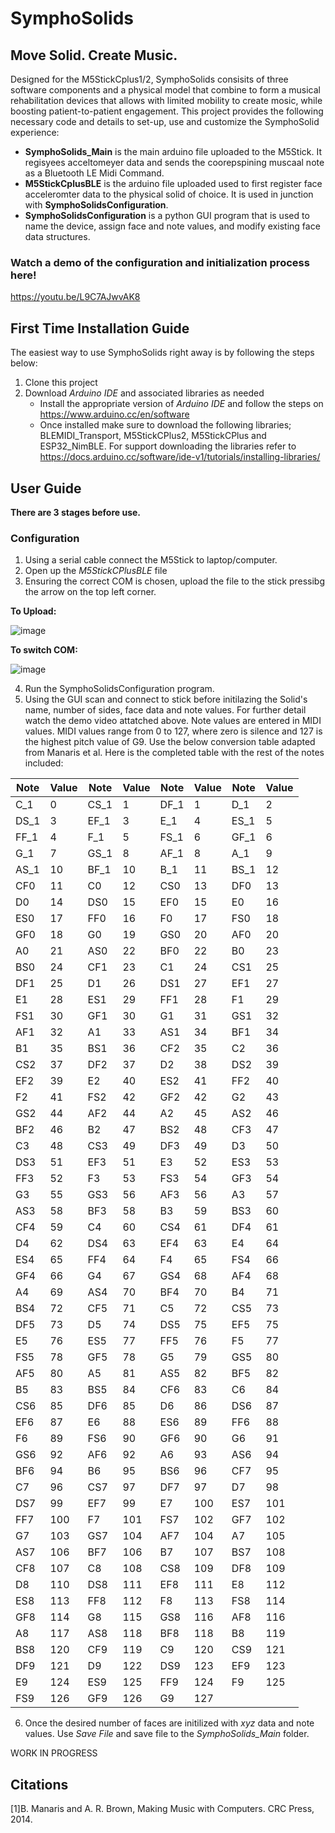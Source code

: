 # SymphoSolids

## Move Solid. Create Music.

Designed for the M5StickCplus1/2, SymphoSolids consisits of three software components and a physical model that combine to form a musical rehabilitation devices that allows with limited mobility to create mosic, while boosting patient-to-patient engagement. This project provides the following necessary code and details to set-up, use and customize the SymphoSolid experience:

* **SymphoSolids_Main** is the main arduino file uploaded to the M5Stick. It regisyees acceltomeyer data and sends the coorepspining muscaal note as a Bluetooth LE Midi Command.
* **M5StickCplusBLE** is the arduino file uploaded used to first register face acceleromter data to the physical solid of choice. It is used in junction with **SymphoSolidsConfiguration**.
* **SymphoSolidsConfiguration** is a python GUI program that is used to name the device, assign face and note values, and modify existing face data structures.
  
### Watch a demo of the configuration and initialization process here!

https://youtu.be/L9C7AJwvAK8

## First Time Installation Guide
The easiest way to use SymphoSolids right away is by following the steps below:
1. Clone this project
2. Download  *Arduino IDE* and associated libraries as needed
   * Install the appropriate version of *Arduino IDE* and follow the steps on https://www.arduino.cc/en/software
   * Once installed make sure to download the following libraries; BLEMIDI_Transport, M5StickCPlus2, M5StickCPlus and ESP32_NimBLE. For support downloading the libraries refer to https://docs.arduino.cc/software/ide-v1/tutorials/installing-libraries/

  ## User Guide
  **There are 3 stages before use.**

  ### Configuration
  1. Using a serial cable connect the M5Stick to laptop/computer.
  2. Open up the *M5StickCPlusBLE* file
  3. Ensuring the correct COM is chosen, upload the file to the stick pressibg the arrow on the top left corner.
     
**To Upload:**

 ![image](https://github.com/user-attachments/assets/31e575e4-a1f9-425f-922d-4757dcb90b0f)
 
**To switch COM:**

 ![image](https://github.com/user-attachments/assets/f933e13f-313c-4298-a5fc-768e4a337ea3)

  4. Run the SymphoSolidsConfiguration program.
  5. Using the GUI scan and connect to stick before initilazing the Solid's name, number of sides, face data and note values. For further detail watch the demo video attatched above.
  Note values are entered in MIDI values. MIDI values range from 0 to 127, where zero is silence and 127 is the highest pitch value of G9. Use the below conversion table adapted from Manaris et al.
Here is the completed table with the rest of the notes included:


| Note  | Value | Note  | Value | Note  | Value | Note  | Value |
|-------|-------|-------|-------|-------|-------|-------|-------|
| C_1   | 0     | CS_1  | 1     | DF_1  | 1     | D_1   | 2     |
| DS_1  | 3     | EF_1  | 3     | E_1   | 4     | ES_1  | 5     |
| FF_1  | 4     | F_1   | 5     | FS_1  | 6     | GF_1  | 6     |
| G_1   | 7     | GS_1  | 8     | AF_1  | 8     | A_1   | 9     |
| AS_1  | 10    | BF_1  | 10    | B_1   | 11    | BS_1  | 12    |
| CF0   | 11    | C0    | 12    | CS0   | 13    | DF0   | 13    |
| D0    | 14    | DS0   | 15    | EF0   | 15    | E0    | 16    |
| ES0   | 17    | FF0   | 16    | F0    | 17    | FS0   | 18    |
| GF0   | 18    | G0    | 19    | GS0   | 20    | AF0   | 20    |
| A0    | 21    | AS0   | 22    | BF0   | 22    | B0    | 23    |
| BS0   | 24    | CF1   | 23    | C1    | 24    | CS1   | 25    |
| DF1   | 25    | D1    | 26    | DS1   | 27    | EF1   | 27    |
| E1    | 28    | ES1   | 29    | FF1   | 28    | F1    | 29    |
| FS1   | 30    | GF1   | 30    | G1    | 31    | GS1   | 32    |
| AF1   | 32    | A1    | 33    | AS1   | 34    | BF1   | 34    |
| B1    | 35    | BS1   | 36    | CF2   | 35    | C2    | 36    |
| CS2   | 37    | DF2   | 37    | D2    | 38    | DS2   | 39    |
| EF2   | 39    | E2    | 40    | ES2   | 41    | FF2   | 40    |
| F2    | 41    | FS2   | 42    | GF2   | 42    | G2    | 43    |
| GS2   | 44    | AF2   | 44    | A2    | 45    | AS2   | 46    |
| BF2   | 46    | B2    | 47    | BS2   | 48    | CF3   | 47    |
| C3    | 48    | CS3   | 49    | DF3   | 49    | D3    | 50    |
| DS3   | 51    | EF3   | 51    | E3    | 52    | ES3   | 53    |
| FF3   | 52    | F3    | 53    | FS3   | 54    | GF3   | 54    |
| G3    | 55    | GS3   | 56    | AF3   | 56    | A3    | 57    |
| AS3   | 58    | BF3   | 58    | B3    | 59    | BS3   | 60    |
| CF4   | 59    | C4    | 60    | CS4   | 61    | DF4   | 61    |
| D4    | 62    | DS4   | 63    | EF4   | 63    | E4    | 64    |
| ES4   | 65    | FF4   | 64    | F4    | 65    | FS4   | 66    |
| GF4   | 66    | G4    | 67    | GS4   | 68    | AF4   | 68    |
| A4    | 69    | AS4   | 70    | BF4   | 70    | B4    | 71    |
| BS4   | 72    | CF5   | 71    | C5    | 72    | CS5   | 73    |
| DF5   | 73    | D5    | 74    | DS5   | 75    | EF5   | 75    |
| E5    | 76    | ES5   | 77    | FF5   | 76    | F5    | 77    |
| FS5   | 78    | GF5   | 78    | G5    | 79    | GS5   | 80    |
| AF5   | 80    | A5    | 81    | AS5   | 82    | BF5   | 82    |
| B5    | 83    | BS5   | 84    | CF6   | 83    | C6    | 84    |
| CS6   | 85    | DF6   | 85    | D6    | 86    | DS6   | 87    |
| EF6   | 87    | E6    | 88    | ES6   | 89    | FF6   | 88    |
| F6    | 89    | FS6   | 90    | GF6   | 90    | G6    | 91    |
| GS6   | 92    | AF6   | 92    | A6    | 93    | AS6   | 94    |
| BF6   | 94    | B6    | 95    | BS6   | 96    | CF7   | 95    |
| C7    | 96    | CS7   | 97    | DF7   | 97    | D7    | 98    |
| DS7   | 99    | EF7   | 99    | E7    | 100   | ES7   | 101   |
| FF7   | 100   | F7    | 101   | FS7   | 102   | GF7   | 102   |
| G7    | 103   | GS7   | 104   | AF7   | 104   | A7    | 105   |
| AS7   | 106   | BF7   | 106   | B7    | 107   | BS7   | 108   |
| CF8   | 107   | C8    | 108   | CS8   | 109   | DF8   | 109   |
| D8    | 110   | DS8   | 111   | EF8   | 111   | E8    | 112   |
| ES8   | 113   | FF8   | 112   | F8    | 113   | FS8   | 114   |
| GF8   | 114   | G8    | 115   | GS8   | 116   | AF8   | 116   |
| A8    | 117   | AS8   | 118   | BF8   | 118   | B8    | 119   |
| BS8   | 120   | CF9   | 119   | C9    | 120   | CS9   | 121   |
| DF9   | 121   | D9    | 122   | DS9   | 123   | EF9   | 123   |
| E9    | 124   | ES9   | 125   | FF9   | 124   | F9    | 125   |
| FS9   | 126   | GF9   | 126   | G9    | 127   |

  6. Once the desired number of faces are initilized with *xyz* data and note values. Use *Save File* and save file to the *SymphoSolids_Main* folder. 
   
WORK IN PROGRESS




  ## Citations
  [1]B. Manaris and A. R. Brown, Making Music with Computers. CRC Press, 2014.
‌








 
